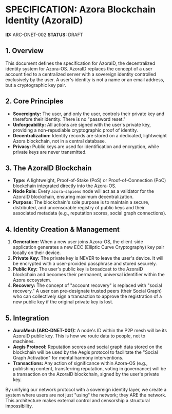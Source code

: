 # SPECIFICATION: Azora Blockchain Identity (AzoraID)

**ID:** ARC-DNET-002
**STATUS:** DRAFT

## 1. Overview

This document defines the specification for AzoraID, the decentralized identity system for Azora-OS. AzoraID replaces the concept of a user account tied to a centralized server with a sovereign identity controlled exclusively by the user. A user's identity is not a name or an email address, but a cryptographic key pair.

## 2. Core Principles

- **Sovereignty:** The user, and only the user, controls their private key and therefore their identity. There is no "password reset."
- **Unforgeability:** All actions are signed with the user's private key, providing a non-repudiable cryptographic proof of identity.
- **Decentralization:** Identity records are stored on a dedicated, lightweight Azora blockchain, not in a central database.
- **Privacy:** Public keys are used for identification and encryption, while private keys are never transmitted.

## 3. The AzoraID Blockchain

- **Type:** A lightweight, Proof-of-Stake (PoS) or Proof-of-Connection (PoC) blockchain integrated directly into the Azora-OS.
- **Node Role:** Every `azora-sapiens` node will act as a validator for the AzoraID blockchain, ensuring maximum decentralization.
- **Purpose:** The blockchain's sole purpose is to maintain a secure, distributed, and uncensorable registry of public keys and their associated metadata (e.g., reputation scores, social graph connections).

## 4. Identity Creation & Management

1.  **Generation:** When a new user joins Azora-OS, the client-side application generates a new ECC (Elliptic Curve Cryptography) key pair locally on their device.
2.  **Private Key:** The private key is NEVER to leave the user's device. It will be encrypted with a user-provided passphrase and stored securely.
3.  **Public Key:** The user's public key is broadcast to the AzoraID blockchain and becomes their permanent, universal identifier within the Azora ecosystem.
4.  **Recovery:** The concept of "account recovery" is replaced with "social recovery." A user can pre-designate trusted peers (their Social Graph) who can collectively sign a transaction to approve the registration of a new public key if the original private key is lost.

## 5. Integration

- **AuraMesh (ARC-DNET-001):** A node's ID within the P2P mesh will be its AzoraID public key. This is how we route data to people, not to machines.
- **Aegis Protocol:** Reputation scores and social graph data stored on the blockchain will be used by the Aegis protocol to facilitate the "Social Graph Activation" for mental harmony interventions.
- **Transactions:** Any action of significance within Azora-OS (e.g., publishing content, transferring reputation, voting in governance) will be a transaction on the AzoraID blockchain, signed by the user's private key.

By unifying our network protocol with a sovereign identity layer, we create a system where users are not just "using" the network; they ARE the network. This architecture makes external control and censorship a structural impossibility.